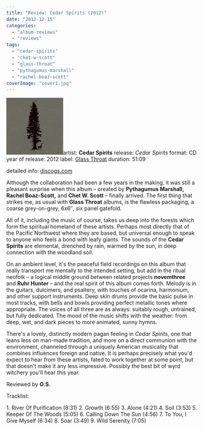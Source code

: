 ```yaml
---
title: "Review: Cedar Spirits (2012)"
date: "2012-12-15"
categories: 
  - "album-reviews"
  - "reviews"
tags: 
  - "cedar-spirits"
  - "chet-w-scott"
  - "glass-throat"
  - "pythagumus-marshall"
  - "rachel-boaz-scott"
coverImage: "cover1.jpg"
---
```


[![](images/cover1-150x150.jpg)](http://www.eveningoflight.nl/wordpress/wp-content/uploads/2012/12/cover1.jpg)artist: **Cedar Spirits** release: _Cedar Spirits_ format: CD year of release: 2012 label: [Glass Throat](http://chetglassthroatrecordings.blogspot.nl/) duration: 51:09

detailed info: [discogs.com](http://www.discogs.com/Cedar-Spirits-Cedar-Spirits/release/4111090)

Although the collaboration had been a few years in the making, it was still a pleasant surprise when this album – created by **Pythagumus Marshall, Rachel Boaz-Scott,** and **Chet W. Scott** – finally arrived. The first thing that strikes me, as usual with **Glass Throat** albums, is the flawless packaging, a coarse grey-on-grey, 6x6″, six panel gatefold.

All of it, including the music of course, takes us deep into the forests which form the spiritual homeland of these artists. Perhaps most directly that of the Pacific Northwest where they are based, but universal enough to speak to anyone who feels a bond with leafy giants. The sounds of the **Cedar Spirits** are elemental, drenched by rain, warmed by the sun, in deep connection with the woodland soil.

On an ambient level, it's the peaceful field recordings on this album that really transport me mentally to the intended setting, but add in the ritual neofolk – a logical middle ground between related projects **novemthree** and **Ruhr Hunter** – and the real spirit of this album comes forth. Melody is in the guitars, dulcimers, and psaltery, with touches of ocarina, harmonium, and other support instruments. Deep skin drums provide the basic pulse in most tracks, with bells and bowls providing perfect metallic tones where appropriate. The voices of all three are as always: suitably rough, untrained, but fully dedicated. The mood of the music shifts with the weather: from deep, wet, and dark pieces to more animated, sunny hymns.

There's a lovely, distinctly modern pagan feeling in _Cedar Spirits_, one that leans less on man-made tradition, and more on a direct communion with the environment, channeled through a uniquely American musicality that combines influences foreign and native. It is perhaps precisely what you'd expect to hear from these artists, fated to work together at some point, but that doesn't make it any less impressive. Possibly the best bit of wyrd witchery you'll hear this year.

Reviewed by **O.S.**

Tracklist:

1\. River Of Purification (8:31) 2. Growth (6:55) 3. Alone (4:21) 4. Soil (3:53) 5. Keeper Of The Woods (5:05) 6. Calling Down The Sun (4:56) 7. To You, I Give Myself (6:34) 8. Soar (3:49) 9. Wild Serenity (7:05)
